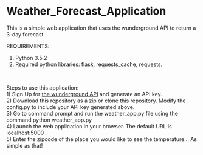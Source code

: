 # Weather_Forecast_Application
This is a simple web application that uses the wunderground API to return a 3-day forecast

REQUIREMENTS:<br>
1) Python 3.5.2<br>
2) Required python libraries: flask, requests_cache, requests.<br>
<br>
<p>
Steps to use this application:<br>
1) Sign Up for <a href="https://www.wunderground.com/weather/api/d/docs">the wunderground API</a> and generate an API key. <br>
2) Download this repository as a zip or clone this repository. Modify the config.py to include your API key generated above.<br>
3) Go to command prompt and run the weather_app.py file using the command python weather_app.py<br>
4) Launch the web application in your browser. The default URL is localhost:5000<br>
5) Enter the zipcode of the place you would like to see the temperature... As simple as that!<br>
</p>

